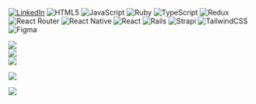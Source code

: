 
[![LinkedIn](https://img.shields.io/badge/LinkedIn-%230077B5.svg?logo=linkedin&logoColor=white)](https://linkedin.com/in/dimitristrechas) 
![HTML5](https://img.shields.io/badge/html5-%23E34F26.svg?style=for-the-badge&logo=html5&logoColor=white) ![JavaScript](https://img.shields.io/badge/javascript-%23323330.svg?style=for-the-badge&logo=javascript&logoColor=%23F7DF1E) ![Ruby](https://img.shields.io/badge/ruby-%23CC342D.svg?style=for-the-badge&logo=ruby&logoColor=white) ![TypeScript](https://img.shields.io/badge/typescript-%23007ACC.svg?style=for-the-badge&logo=typescript&logoColor=white) ![Redux](https://img.shields.io/badge/redux-%23593d88.svg?style=for-the-badge&logo=redux&logoColor=white) ![React Router](https://img.shields.io/badge/React_Router-CA4245?style=for-the-badge&logo=react-router&logoColor=white) ![React Native](https://img.shields.io/badge/react_native-%2320232a.svg?style=for-the-badge&logo=react&logoColor=%2361DAFB) ![React](https://img.shields.io/badge/react-%2320232a.svg?style=for-the-badge&logo=react&logoColor=%2361DAFB) ![Rails](https://img.shields.io/badge/rails-%23CC0000.svg?style=for-the-badge&logo=ruby-on-rails&logoColor=white) ![Strapi](https://img.shields.io/badge/strapi-%232E7EEA.svg?style=for-the-badge&logo=strapi&logoColor=white) ![TailwindCSS](https://img.shields.io/badge/tailwindcss-%2338B2AC.svg?style=for-the-badge&logo=tailwind-css&logoColor=white) 	![Figma](https://img.shields.io/badge/figma-%23F24E1E.svg?style=for-the-badge&logo=figma&logoColor=white)

![](https://github-readme-stats.vercel.app/api?username=dimitristrechas&theme=dracula&hide_border=true&include_all_commits=false&count_private=false)<br/>
![](https://github-readme-streak-stats.herokuapp.com/?user=dimitristrechas&theme=dracula&hide_border=true)<br/>
![](https://github-readme-stats.vercel.app/api/top-langs/?username=dimitristrechas&theme=dracula&hide_border=true&include_all_commits=false&count_private=false&layout=compact)

![](https://github-profile-trophy.vercel.app/?username=dimitristrechas&theme=radical&no-frame=true&no-bg=true&margin-w=4)

[![](https://visitcount.itsvg.in/api?id=dimitristrechas&icon=0&color=0)](https://visitcount.itsvg.in)
